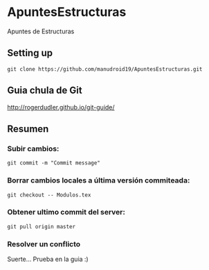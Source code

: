 # ApuntesEstructuras
Apuntes de Estructuras
## Setting up
`git clone https://github.com/manudroid19/ApuntesEstructuras.git`
## Guia chula de Git
http://rogerdudler.github.io/git-guide/
## Resumen
### Subir cambios: 
`git commit -m "Commit message"`
### Borrar cambios locales a última versión commiteada:
`git checkout -- Modulos.tex`
### Obtener ultimo commit del server:
`git pull origin master`
### Resolver un conflicto
Suerte... Prueba en la guia :)
